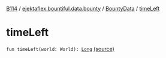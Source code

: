 [B114](../../index.md) / [ejektaflex.bountiful.data.bounty](../index.md) / [BountyData](index.md) / [timeLeft](./time-left.md)

# timeLeft

`fun timeLeft(world: World): `[`Long`](https://kotlinlang.org/api/latest/jvm/stdlib/kotlin/-long/index.html) [(source)](https://github.com/ejektaflex/Bountiful/tree/develop/src/main/kotlin/ejektaflex/bountiful/data/bounty/BountyData.kt#L39)